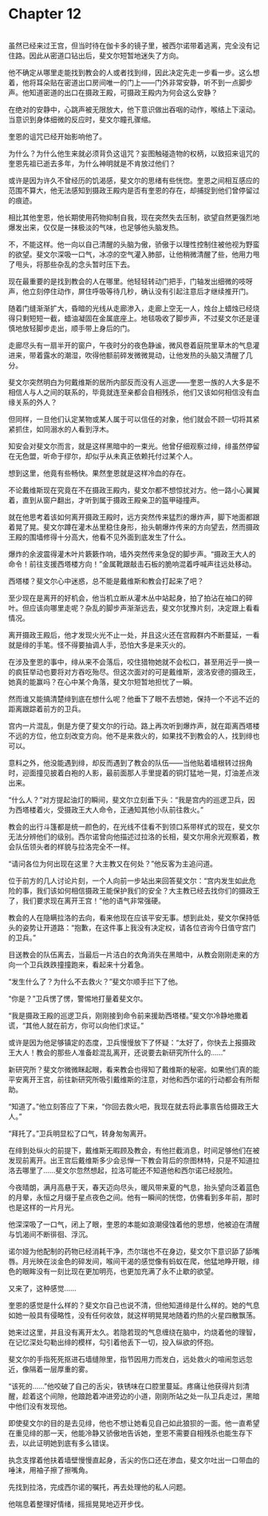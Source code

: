 # Chapter 12

<br>
虽然已经来过王宫，但当时待在伽卡多的镜子里，被西尔诺带着逃离，完全没有记住路。因此从密道口钻出后，斐文尔短暂地迷失了方向。

他不确定从哪里走能找到教会的人或者找到绯，因此决定先走一步看一步。这么想着，他将耳朵贴在密道出口房间唯一的门上——门外非常安静，听不到一点脚步声。他知道密道的出口在摄政王殿，可摄政王殿内为何会这么安静？

在绝对的安静中，心跳声被无限放大，他下意识做出吞咽的动作，喉结上下滚动。当意识到身体细微的反应时，斐文尔瞳孔骤缩。

奎恩的诅咒已经开始影响他了。

为什么？为什么他生来就必须背负这诅咒？妄图触碰造物的权柄，以致招来诅咒的奎恩先祖已逝去多年，为什么神明就是不肯放过他们？

或许是因为许久不曾经历的饥渴感，斐文尔的思绪有些恍惚。奎恩之间相互感应的范围不算大，他无法感知到摄政王殿内是否有奎恩的存在，却捕捉到他们曾停留过的痕迹。

相比其他奎恩，他长期使用药物抑制自我，现在突然失去压制，欲望自然更强烈地爆发出来，仅仅是一抹极淡的气味，也足够他头脑发热。

不，不能这样。他一向以自己清醒的头脑为傲，骄傲于以理性控制住被他视为野蛮的欲望。斐文尔深吸一口气，冰凉的空气灌入肺部，让他稍微清醒了些，他用力甩了甩头，将那些杂乱的念头暂时压下去。

现在最重要的是找到教会的人在哪里。他轻轻转动门把手，门轴发出细微的吱呀声，他立刻停住动作，屏住呼吸等待几秒，确认没有引起注意后才继续推开门。

随着门缝渐渐扩大，昏暗的光线从走廊渗入，走廊上空无一人，烛台上蜡烛已经烧得只剩短短一截，蜡油凝固在金属底座上。地毯吸收了脚步声，不过斐文尔还是谨慎地放轻脚步走出，顺手带上身后的门。

走廊尽头有一扇半开的窗户，午夜时分的夜色静谧，微风卷着庭院里草木的气息灌进来，带着露水的潮湿，吹得他额前碎发微微晃动，让他发热的头脑又清醒了几分。

斐文尔突然明白为何戴维斯的居所内部反而没有人巡逻——奎恩一族的人大多是不相信人与人之间的联系的，毕竟就连至亲都会自相残杀，他们又该如何相信没有血缘关系的外人？

但同样，一旦他们认定某物或某人属于可以信任的对象，他们就会不顾一切将其紧紧抓住，如同溺水的人看到浮木。

知安会对斐文尔而言，就是这样黑暗中的一束光。他曾仔细观察过绯，绯虽然停留在无色盟，听命于缪尔，却似乎从未真正依赖托付过某个人。

想到这里，他竟有些畅快。果然奎恩就是这样冷血的存在。

不论戴维斯现在究竟在不在摄政王殿内，斐文尔都不想惊扰对方。他一路小心翼翼着，直到从窗户翻出，才听到属于摄政王殿亲卫的盔甲碰撞声。

就在他思考着该如何离开摄政王殿时，远方突然传来猛烈的爆炸声，脚下地面都跟着晃了晃。斐文尔蹲在灌木丛里稳住身形，抬头朝爆炸传来的方向望去，然而摄政王殿的围墙修得十分高大，他看不见外面到底发生了什么。

爆炸的余波震得灌木叶片簌簌作响，墙外突然传来急促的脚步声。“摄政王大人的命令！前往支援西塔楼方向！”金属靴跟敲击石板的脆响混着呼喊声往远处移动。

西塔楼？斐文尔心中迷惑，总不能是戴维斯和教会打起来了吧？

至少现在是离开的好机会，他当机立断从灌木丛中站起身，拍了拍沾在袖口的碎叶。但应该向哪里走呢？杂乱的脚步声渐渐远去，斐文尔犹豫片刻，决定跟上看看情况。

离开摄政王殿后，他才发现火光不止一处，并且这火还在宫殿群内不断蔓延，一看就是绯的手笔。怪不得要抽调人手，恐怕大多是来灭火的。

在涉及奎恩的事中，绯从来不会落后，咬住猎物她就不会松口，甚至用近乎一换一的疯狂举动也要将对方吞吃殆尽。但这次面对的可是戴维斯，波洛安德的摄政王，她真的能赢吗？在心中某个角落，斐文尔短暂地担忧了一瞬。

然而谁又能搞清楚绯到底在想什么呢？他垂下了眼不去想她，保持一个不远不近的距离跟踪着前方的卫兵。

宫内一片混乱，倒是方便了斐文尔的行动。路上再次听到爆炸声，就在距离西塔楼不远的方位，他立刻改变方向。他不是来救火的，如果找不到教会的人，找到绯也可以。

意料之外，他没能遇到绯，却反而遇到了教会的队伍——当他贴着墙根转过拐角时，迎面撞见披着白袍的人影，最前面那人手里提着的铜灯猛地一晃，灯油差点泼出来。

“什么人？”对方提起油灯的瞬间，斐文尔立刻垂下头：“我是宫内的巡逻卫兵，因为西塔楼着火，受摄政王大人命令，正通知其他小队前往救火。”

教会的出行斗篷都是统一颜色的，在光线不佳看不到领口系带样式的现在，斐文尔无法分辨他们的级别。西尔诺曾向他描述过拉洛的长相，斐文尔用余光观察着，教会队伍领头者的样貌与拉洛完全不一样。

“请问各位为何出现在这里？大主教又在何处？”他反客为主追问道。

位于前方的几人讨论片刻，一个人向前一步站出来回答斐文尔：“宫内发生如此危险的事，我们该如何相信摄政王能保护我们的安全？大主教已经去找你们的摄政王了，我们要求现在离开王宫！”他的语气非常强硬。

教会的人在隐瞒拉洛的去向，看来他现在应该平安无事。想到此处，斐文尔保持低头的姿势让开道路：“抱歉，在这件事上我没有决定权，请各位咨询今日值守宫门的卫兵。”

目送教会的队伍离去，当最后一片洁白的衣角消失在黑暗中，从教会刚刚走来的方向一个卫兵跌跌撞撞跑来，看起来十分着急。

“发生什么了？为什么不去救火？”斐文尔顺手拦下了他。

“你是？”卫兵愣了愣，警惕地打量着斐文尔。

“我是摄政王殿的巡逻卫兵，刚刚接到命令前来援助西塔楼。”斐文尔冷静地撒着谎，“其他人就在前方，你可以向他们求证。”

或许是因为他足够镇定的态度，卫兵慢慢放下了怀疑：“太好了，你快去上报摄政王大人！教会的那些人准备趁混乱离开，还说要去新研究所什么的……”

新研究所？斐文尔微微眯起眼，看来教会也得知了戴维斯的秘密。如果他们真的能平安离开王宫，前往新研究所吸引戴维斯的注意，对他和西尔诺的行动都会有所帮助。

“知道了。”他立刻答应了下来，“你回去救火吧，我现在就去将此事禀告给摄政王大人。”

“拜托了。”卫兵明显松了口气，转身匆匆离开。

在绯到处纵火的前提下，戴维斯无暇顾及教会，有他拦截消息，时间足够他们在被发现前离开。出王宫后戴维斯多少会忌惮一下教会背后的奈图林特，只是不知道拉洛去哪里了……斐文尔忽然想起，拉洛可能还不知道他和西尔诺已经脱险。

今夜晴朗，满月高悬于天，春天迈向尽头，暖风带来夏的气息，抬头望向泛着蓝色的月晕，永恒之月缀于星点夜色之间。他有一瞬间的恍惚，仿佛看到多年前，那时也是这样的一片月光。

他深深吸了一口气，闭上了眼，奎恩的本能如浪潮侵蚀着他的思想，他被迫在清醒与饥渴间不断徘徊、浮沉。

诺尔娅为他配制的药物已经消耗干净，杰尔瑞也不在身边，斐文尔下意识舔了舔嘴唇。月光映在淡金色的碎发间，喉间干渴的感觉像有蚂蚁在爬，他猛地睁开眼，绯色的眼眸没有一刻比现在更加明亮，也更加充满了永不止歇的欲望。

又来了，这种感觉……

奎恩的感觉是什么样的？斐文尔自己也说不清，但他知道绯是什么样的。她的气息如她一般具有侵略性，没有任何收敛，就这样明晃晃地随着灼热的火星四散飘荡。

她来过这里，并且没有离开太久。若隐若现的气息缠绕在脑中，灼烧着他的理智，在记忆深处勾勒出绯的模样，勾引着他丢下一切，投入纵欲的怀抱。

斐文尔的手指死死抠进石墙缝隙里，指节因用力而发白，远处救火的喧闹忽远忽近，像隔着一层厚重的雾。

“该死的……”他咬破了自己的舌尖，铁锈味在口腔里蔓延。疼痛让他获得片刻清醒，趁着这个间隙，他踉跄着冲进旁边的小道，刚刚所站之处一队卫兵走过，黑暗中他们没有发现他。

即使斐文尔的目的是去见绯，他也不想让她看见自己如此狼狈的一面。他一直希望在重见绯的那一天，他能冷静又骄傲地告诉她，奎恩不需要自相残杀也能生存下去，以此证明她到底有多么错误。

执念支撑着他扶着墙壁慢慢直起身，舌尖的伤口还在渗血，斐文尔吐出一口带血的唾沫，用袖子擦了擦嘴角。

先找到拉洛，完成西尔诺的嘱托，再去处理他的私人问题。

他喘息着整理好情绪，摇摇晃晃地迈开步伐。
